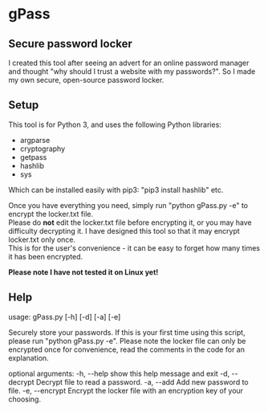# gPass
## Secure password locker

I created this tool after seeing an advert for an online password manager and thought "why 
should I trust a website with my passwords?".  So I made my own secure, open-source password locker.

## Setup

This tool is for Python 3, and uses the following Python libraries:

* argparse
* cryptography
* getpass
* hashlib
* sys

Which can be installed easily with pip3: "pip3 install hashlib" etc.

Once you have everything you need, simply run "python gPass.py -e" to encrypt the locker.txt file.  
Please do **not** edit the locker.txt file before encrypting it, or you may have difficulty 
decrypting it. I have designed this tool so that it may encrypt locker.txt only once.  
This is for the user's convenience - it can be easy to forget how many times it has been encrypted.

**Please note I have not tested it on Linux yet!**

## Help

usage: gPass.py [-h] [-d] [-a] [-e]

Securely store your passwords. If this is your first time using this script,
please run "python gPass.py -e". Please note the locker file can only be
encrypted once for convenience, read the comments in the code for an
explanation.

optional arguments:
  -h, --help     show this help message and exit
  -d, --decrypt  Decrypt file to read a password.
  -a, --add      Add new password to file.
  -e, --encrypt  Encrypt the locker file with an encryption key of your
                 choosing.
